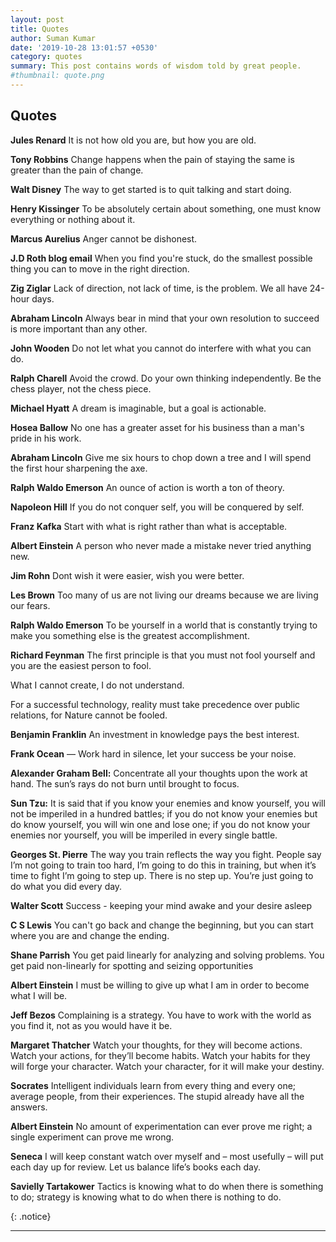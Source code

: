 ```yaml
---
layout: post
title: Quotes
author: Suman Kumar
date: '2019-10-28 13:01:57 +0530'
category: quotes
summary: This post contains words of wisdom told by great people.
#thumbnail: quote.png
---
```


## **Quotes**

**Jules Renard** It is not how old you are, but how you are old.

**Tony Robbins** Change happens when the pain of staying the same is greater than the pain of change.

**Walt Disney** The way to get started is to quit talking and start doing.

**Henry Kissinger** To be absolutely certain about something, one must know everything or nothing about it.

**Marcus Aurelius** Anger cannot be dishonest.

**J.D Roth blog email** When you find you're stuck, do the smallest possible thing you can to move in the right direction.

**Zig Ziglar** Lack of direction, not lack of time, is the problem. We all have 24-hour days.
 
**Abraham Lincoln** Always bear in mind that your own resolution to succeed is more important than any other.

**John Wooden** Do not let what you cannot do interfere with what you can do.

**Ralph Charell** Avoid the crowd. Do your own thinking independently. Be the chess player, not the chess piece.

**Michael Hyatt** A dream is imaginable, but a goal is actionable.

**Hosea Ballow** No one has a greater asset for his business than a man's pride in his work.

**Abraham Lincoln** Give me six hours to chop down a tree and I will spend the first hour sharpening the axe.

**Ralph Waldo Emerson** An ounce of action is worth a ton of theory.

**Napoleon Hill** If you do not conquer self, you will be conquered by self.

**Franz Kafka** Start with what is right rather than what is acceptable.

**Albert Einstein** A person who never made a mistake never tried anything new.

**Jim Rohn** Dont wish it were easier, wish you were better.

**Les Brown** Too many of us are not living our dreams because we are living our fears.

**Ralph Waldo Emerson** To be yourself in a world that is constantly trying to
make you something else is the greatest accomplishment.

**Richard Feynman** The first principle is that you must not fool yourself and
you are the easiest person to fool.

What I cannot create, I do not understand.

For a successful technology, reality must take precedence over public
relations, for Nature cannot be fooled.

**Benjamin Franklin** An investment in knowledge pays the best interest.

**Frank Ocean** — Work hard in silence, let your success be your noise.

**Alexander Graham Bell:** Concentrate all your thoughts upon the work at hand.
The sun’s rays do not burn until brought to focus.

**Sun Tzu:** It is said that if you know your enemies and know yourself, you
will not be imperiled in a hundred battles; if you do not know your enemies but
do know yourself, you will win one and lose one; if you do not know your
enemies nor yourself, you will be imperiled in every single battle.

**Georges St. Pierre** The way you train reflects the way you fight. People say
I’m not going to train too hard, I’m going to do this in training, but when
it’s time to fight I’m going to step up. There is no step up. You’re just going
to do what you did every day.

**Walter Scott** Success - keeping your mind awake and your desire asleep

**C S Lewis** You can't go back and change the beginning, but you can start
where you are and change the ending.

**Shane Parrish** You get paid linearly for analyzing and solving problems. You
get paid non-linearly for spotting and seizing opportunities

**Albert Einstein** I must be willing to give up what I am in order to become
what I will be.

**Jeff Bezos** Complaining is a strategy. You have to work with the world as
you find it, not as you would have it be.

**Margaret Thatcher** Watch your thoughts, for they will become actions. Watch
your actions, for they’ll become habits. Watch your habits for they will forge
your character. Watch your character, for it will make your destiny.

**Socrates** Intelligent individuals learn from every thing and every one;
average people, from their experiences. The stupid already have all the
answers.

**Albert Einstein** No amount of experimentation can ever prove me right; a
single experiment can prove me wrong.

**Seneca** I will keep constant watch over myself and – most usefully – will
put each day up for review. Let us balance life’s books each day.

**Savielly Tartakower** Tactics is knowing what to do when there is something
to do; strategy is knowing what to do when there is nothing to do.

{: .notice}

---
